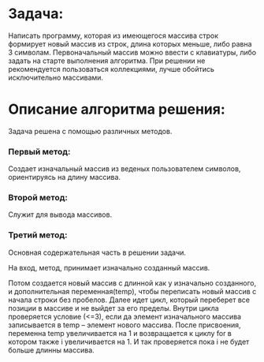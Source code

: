 # Задача: 

Написать программу, которая из имеющегося массива строк формирует новый массив из строк, длина которых меньше, либо равна 3 символам. Первоначальный массив можно ввести с клавиатуры, либо задать на старте выполнения алгоритма. При решении не рекомендуется пользоваться коллекциями, лучше обойтись исключительно массивами.

# Описание алгоритма решения:

Задача решена с помощью различных методов. 

### Первый метод:

Создает изначальный массив из веденых пользователем символов, ориентируясь на длину массива. 

### Второй метод:

Служит для вывода массивов. 

### Третий метод:

Основная содержательная часть в решении задачи. 

На вход, метод, принимает изначально созданный массив. 

Потом создается новый массив с длинной как у изначально созданного, и дополнительная переменная(temp), чтобы переписать новый массив с начала строки без пробелов. 
Далее идет цикл, который переберет все позиции в массиве и не выйдет за его пределы. Внутри цикла проверяется условие (<=3), если да элемент изначального массива записывается в temp – элемент нового массива. После присвоения, переменна temp увеличивается на 1 и возвращается к циклу for в котором также i  увеличивается на 1. И так проверяется пока i не будет больше длинны массива.
